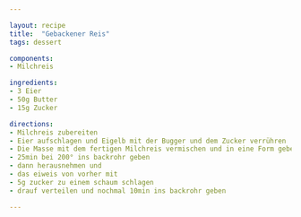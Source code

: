 ```yaml
---

layout: recipe
title:  "Gebackener Reis"
tags: dessert

components:
- Milchreis

ingredients:
- 3 Eier
- 50g Butter
- 15g Zucker

directions:
- Milchreis zubereiten
- Eier aufschlagen und Eigelb mit der Bugger und dem Zucker verrühren
- Die Masse mit dem fertigen Milchreis vermischen und in eine Form geben
- 25min bei 200° ins backrohr geben
- dann herausnehmen und
- das eiweis von vorher mit
- 5g zucker zu einem schaum schlagen
- drauf verteilen und nochmal 10min ins backrohr geben

---
```

